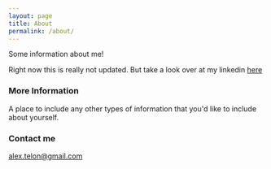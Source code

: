 ```yaml
---
layout: page
title: About
permalink: /about/
---
```


Some information about me!

Right now this is really not updated. But take a look over at my linkedin [here](https://se.linkedin.com/in/alextelon)

### More Information

A place to include any other types of information that you'd like to include about yourself.

### Contact me

[alex.telon@gmail.com](mailto:alex.telon@gmail.com)